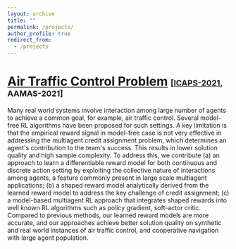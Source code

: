```yaml
---
layout: archive
title: ""
permalink: /projects/
author_profile: true
redirect_from:
  - /projects
---
```


# <u>Air Traffic Control Problem</u> <font size=4>[<a href="https://jamesarambam.github.io/files/icaps21.pdf">ICAPS-2021</a>, AAMAS-2021]</font>

Many real world systems involve interaction among large number of agents to achieve a common goal, for example, air traffic control. Several model-free RL algorithms have been proposed for such settings. A key limitation is that the empirical reward signal in model-free case is not very effective in addressing the multiagent credit assignment problem, which determines an agent's contribution to the team's success. This results in lower solution quality and high sample complexity. To address this, we contribute (a) an approach to learn a differentiable reward model for both continuous and discrete action setting by exploiting the collective nature of interactions among agents, a feature commonly present in large scale multiagent applications; (b) a shaped reward model analytically derived from the learned reward model to address the key challenge of credit assignment; (c) a model-based multiagent RL approach that integrates shaped rewards into well known RL algorithms such as policy gradient, soft-actor critic. Compared to previous methods, our learned reward models are more accurate, and our approaches achieve better solution quality on synthetic and real world instances of  air traffic control, and cooperative navigation with large agent population.
